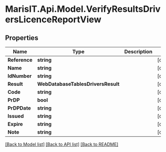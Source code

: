 
# MarisIT.Api.Model.VerifyResultsDriversLicenceReportView

## Properties

Name | Type | Description | Notes
------------ | ------------- | ------------- | -------------
**Reference** | **string** |  | [optional] 
**Name** | **string** |  | [optional] 
**IdNumber** | **string** |  | [optional] 
**Result** | **WebDatabaseTablesDriversResult** |  | [optional] 
**Code** | **string** |  | [optional] 
**PrDP** | **bool** |  | [optional] 
**PrDPDate** | **string** |  | [optional] 
**Issued** | **string** |  | [optional] 
**Expire** | **string** |  | [optional] 
**Note** | **string** |  | [optional] 

[[Back to Model list]](../README.md#documentation-for-models)
[[Back to API list]](../README.md#documentation-for-api-endpoints)
[[Back to README]](../README.md)

